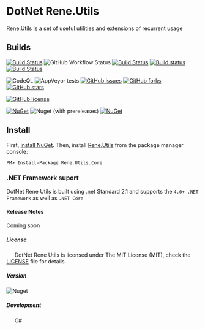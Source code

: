 # DotNet Rene.Utils
Rene.Utils is a set of useful utilities and extensions of recurrent usage

## Builds
[![Build Status](https://rene.visualstudio.com/Github.DotNet.Rene.Utils/_apis/build/status/rene15009.DotNet.Rene.Utils?branchName=master)](https://rene.visualstudio.com/Github.DotNet.Rene.Utils/_build/latest?definitionId=3&branchName=master)
![GitHub Workflow Status](https://img.shields.io/github/workflow/status/rene15009/DotNet.Rene.Utils/.NET%20Core?label=build&logo=github)
[![Build Status](https://travis-ci.com/rene15009/DotNet.Rene.Utils.svg?branch=master&logo=travis)](https://travis-ci.com/rene15009/DotNet.Rene.Utils)
[![Build status](https://ci.appveyor.com/api/projects/status/h7hn4uo4t3qif9pt/branch/master?svg=true)](https://ci.appveyor.com/project/rene15009/dotnet-rene-utils/branch/master)
[![Build Status](https://ci.appveyor.com/api/projects/status/github/rene15009/DotNet.Rene.Utils?branch=master&svg=true&passingText=passing%20-%20OK)](https://ci.appveyor.com/api/projects/status/github/rene15009/DotNet.Rene.Utils?branch=master&svg=true&passingText=master%20-%20OK)

![CodeQL](https://github.com/rene15009/DotNet.Rene.Utils/workflows/CodeQL/badge.svg)
![AppVeyor tests](https://img.shields.io/appveyor/tests/rene15009/dotnet-rene-utils)
[![GitHub issues](https://img.shields.io/github/issues/rene15009/DotNet.Rene.Utils)](https://github.com/rene15009/DotNet.Rene.Utils/issues)
[![GitHub forks](https://img.shields.io/github/forks/rene15009/DotNet.Rene.Utils)](https://github.com/rene15009/DotNet.Rene.Utils/network)
[![GitHub stars](https://img.shields.io/github/stars/rene15009/DotNet.Rene.Utils)](https://github.com/rene15009/DotNet.Rene.Utils/stargazers)

[![GitHub license](https://img.shields.io/github/license/rene15009/DotNet.Rene.Utils)](https://github.com/rene15009/DotNet.Rene.Utils/blob/master/LICENSE)

[![NuGet](https://img.shields.io/nuget/v/Rene.Utils.Core.svg?style=plastic&logo=NuGet&label=Rene.Utils&color=green)](https://www.nuget.org/packages/Rene.Utils.Core/) 
![Nuget (with prereleases)](https://img.shields.io/nuget/vpre/Rene.Utils.Core?color=red&label=Preview%20Version&logo=NuGet&style=plastic)
[![NuGet](https://img.shields.io/nuget/dt/Rene.Utils.Core.svg?style=plastic&logo=NuGet)](https://www.nuget.org/packages/Rene.Utils.Core/)

 ## Install 

First, [install NuGet](http://docs.nuget.org/docs/start-here/installing-nuget). Then, install [Rene.Utils](https://www.nuget.org/packages/Rene.Utils.Core/) from the package manager console:

```
PM> Install-Package Rene.Utils.Core 
```


### .NET Framework suport
DotNet Rene Utils is built using .net Standard 2.1 and supports the `4.0+ .NET Framework` as well as `.NET Core`

#### Release Notes
 Coming soon

##### License
`   `DotNet Rene Utils is licensed under The MIT License (MIT), check the [LICENSE](https://github.com/rene15009/DotNet.Rene.Utils/blob/master/LICENSE) file for details.

##### Version
![Nuget](https://img.shields.io/nuget/v/Rene.Utils.Core?color=white&label=&style=for-the-badge)

##### Development
`   `C# 


